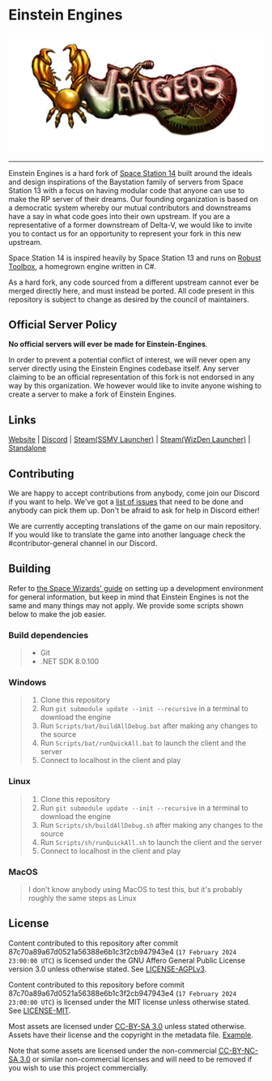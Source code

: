 # Einstein Engines

<p align="center"><img src="https://raw.githubusercontent.com/Simple-Station/Einstein-Engines/master/Resources/Textures/Logo/splashlogo.png" width="512px" /></p>

---

Einstein Engines is a hard fork of [Space Station 14](https://github.com/space-wizards/space-station-14) built around the ideals and design inspirations of the Baystation family of servers from Space Station 13 with a focus on having modular code that anyone can use to make the RP server of their dreams.
Our founding organization is based on a democratic system whereby our mutual contributors and downstreams have a say in what code goes into their own upstream.
If you are a representative of a former downstream of Delta-V, we would like to invite you to contact us for an opportunity to represent your fork in this new upstream.

Space Station 14 is inspired heavily by Space Station 13 and runs on [Robust Toolbox](https://github.com/space-wizards/Robust-Toolbox), a homegrown engine written in C#.

As a hard fork, any code sourced from a different upstream cannot ever be merged directly here, and must instead be ported.
All code present in this repository is subject to change as desired by the council of maintainers.

## Official Server Policy

**No official servers will ever be made for Einstein-Engines**.

In order to prevent a potential conflict of interest, we will never open any server directly using the Einstein Engines codebase itself.
Any server claiming to be an official representation of this fork is not endorsed in any way by this organization.
We however would like to invite anyone wishing to create a server to make a fork of Einstein Engines.

## Links

[Website](https://simplestation.org) | [Discord](https://discord.gg/X4QEXxUrsJ) | [Steam(SSMV Launcher)](https://store.steampowered.com/app/2585480/Space_Station_Multiverse/) | [Steam(WizDen Launcher)](https://store.steampowered.com/app/1255460/Space_Station_14/) | [Standalone](https://spacestationmultiverse.com/downloads/)

## Contributing

We are happy to accept contributions from anybody, come join our Discord if you want to help.
We've got a [list of issues](https://github.com/Simple-Station/Einstein-Engines/issues) that need to be done and anybody can pick them up. Don't be afraid to ask for help in Discord either!

We are currently accepting translations of the game on our main repository.
If you would like to translate the game into another language check the #contributor-general channel in our Discord.

## Building

Refer to [the Space Wizards' guide](https://docs.spacestation14.com/en/general-development/setup/setting-up-a-development-environment.html) on setting up a development environment for general information, but keep in mind that Einstein Engines is not the same and many things may not apply.
We provide some scripts shown below to make the job easier.

### Build dependencies

> - Git
> - .NET SDK 8.0.100


### Windows

> 1. Clone this repository
> 2. Run `git submodule update --init --recursive` in a terminal to download the engine
> 3. Run `Scripts/bat/buildAllDebug.bat` after making any changes to the source
> 4. Run `Scripts/bat/runQuickAll.bat` to launch the client and the server
> 5. Connect to localhost in the client and play

### Linux

> 1. Clone this repository
> 2. Run `git submodule update --init --recursive` in a terminal to download the engine
> 3. Run `Scripts/sh/buildAllDebug.sh` after making any changes to the source
> 4. Run `Scripts/sh/runQuickAll.sh` to launch the client and the server
> 5. Connect to localhost in the client and play

### MacOS

> I don't know anybody using MacOS to test this, but it's probably roughly the same steps as Linux

## License

Content contributed to this repository after commit 87c70a89a67d0521a56388e6b1c3f2cb947943e4 (`17 February 2024 23:00:00 UTC`) is licensed under the GNU Affero General Public License version 3.0 unless otherwise stated.
See [LICENSE-AGPLv3](./LICENSE-AGPLv3.txt).

Content contributed to this repository before commit 87c70a89a67d0521a56388e6b1c3f2cb947943e4 (`17 February 2024 23:00:00 UTC`) is licensed under the MIT license unless otherwise stated.
See [LICENSE-MIT](./LICENSE-MIT.txt).

Most assets are licensed under [CC-BY-SA 3.0](https://creativecommons.org/licenses/by-sa/3.0/) unless stated otherwise. Assets have their license and the copyright in the metadata file.
[Example](./Resources/Textures/Objects/Tools/crowbar.rsi/meta.json).

Note that some assets are licensed under the non-commercial [CC-BY-NC-SA 3.0](https://creativecommons.org/licenses/by-nc-sa/3.0/) or similar non-commercial licenses and will need to be removed if you wish to use this project commercially.
